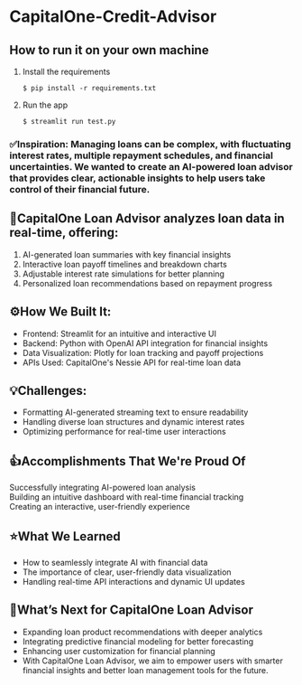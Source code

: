 # CapitalOne-Credit-Advisor

## How to run it on your own machine

1. Install the requirements

   ```
   $ pip install -r requirements.txt
   ```

2. Run the app

   ```
   $ streamlit run test.py
   ```

### ✅Inspiration: Managing loans can be complex, with fluctuating interest rates, multiple repayment schedules, and financial uncertainties. We wanted to create an AI-powered loan advisor that provides clear, actionable insights to help users take control of their financial future.

## 🏦CapitalOne Loan Advisor analyzes loan data in real-time, offering:  
1. AI-generated loan summaries with key financial insights  
2. Interactive loan payoff timelines and breakdown charts  
3. Adjustable interest rate simulations for better planning  
4. Personalized loan recommendations based on repayment progress  

## ⚙️How We Built It: 
- Frontend: Streamlit for an intuitive and interactive UI  
- Backend: Python with OpenAI API integration for financial insights  
- Data Visualization: Plotly for loan tracking and payoff projections  
- APIs Used: CapitalOne's Nessie API for real-time loan data  

## 💡Challenges:
- Formatting AI-generated streaming text to ensure readability  
- Handling diverse loan structures and dynamic interest rates  
- Optimizing performance for real-time user interactions  
  
## 👍Accomplishments That We're Proud Of  
Successfully integrating AI-powered loan analysis  
Building an intuitive dashboard with real-time financial tracking  
Creating an interactive, user-friendly experience  

## ⭐️What We Learned  
- How to seamlessly integrate AI with financial data  
- The importance of clear, user-friendly data visualization  
- Handling real-time API interactions and dynamic UI updates  

## 🏃What’s Next for CapitalOne Loan Advisor  
- Expanding loan product recommendations with deeper analytics  
- Integrating predictive financial modeling for better forecasting  
- Enhancing user customization for financial planning  
- With CapitalOne Loan Advisor, we aim to empower users with smarter financial insights and better loan management tools for the future.
